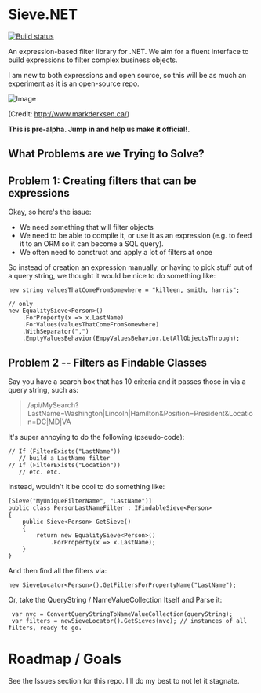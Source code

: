 Sieve.NET
=========
[![Build status](https://ci.appveyor.com/api/projects/status/0h8ong5gc43bops4)](https://ci.appveyor.com/project/SeanKilleen/sieve-net)

An expression-based filter library for .NET. We aim for a fluent interface to build expressions to filter complex business objects.

I am new to both expressions and open source, so this will be as much an experiment as it is an open-source repo.

![Image](http://www.markderksen.ca/wp-content/uploads/2013/06/tumblr_lglb2dJGeL1qzoxl6o1_500.jpg)

(Credit: http://www.markderksen.ca/)

**This is pre-alpha. Jump in and help us make it official!.**

What Problems are we Trying to Solve?
---
Problem 1: Creating filters that can be expressions
---
Okay, so here's the issue:

* We need something that will filter objects
* We need to be able to compile it, or use it as an expression (e.g. to feed it to an ORM so it can become a SQL query).
* We often need to construct and apply a lot of filters at once

So instead of creation an expression manually, or having to pick stuff out of a query string, we thought it would be nice to do something like:

    new string valuesThatComeFromSomewhere = "killeen, smith, harris";

    // only 
    new EqualitySieve<Person>()
		.ForProperty(x => x.LastName)
        .ForValues(valuesThatComeFromSomewhere)
        .WithSeparator(",")
        .EmptyValuesBehavior(EmpyValuesBehavior.LetAllObjectsThrough);

Problem 2 -- Filters as Findable Classes
---
Say you have a search box that has 10 criteria and it passes those in via a query string, such as:

> /api/MySearch?LastName=Washington|Lincoln|Hamilton&Position=President&Location=DC|MD|VA

It's super annoying to do the following (pseudo-code):

    // If (FilterExists("LastName"))
       // build a LastName filter
    // If (FilterExists("Location"))
       // etc. etc.

Instead, wouldn't it be cool to do something like:

	[Sieve("MyUniqueFilterName", "LastName")]
    public class PersonLastNameFilter : IFindableSieve<Person>
    { 
		public Sieve<Person> GetSieve()
		{
			return new EqualitySieve<Person>()
				.ForProperty(x => x.LastName);
		}
    } 

And then find all the filters via:

	new SieveLocator<Person>().GetFiltersForPropertyName("LastName");

Or, take the QueryString / NameValueCollection Itself and Parse it:

     var nvc = ConvertQueryStringToNameValueCollection(queryString);
     var filters = newSieveLocator().GetSieves(nvc); // instances of all filters, ready to go.

Roadmap / Goals
===
See the Issues section for this repo. I'll do my best to not let it stagnate.
